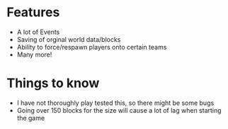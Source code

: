 # Features

- A lot of Events
- Saving of orginal world data/blocks
- Ability to force/respawn players onto certain teams
- Many more!

# Things to know

- I have not thoroughly play tested this, so there might be some bugs
- Going over 150 blocks for the size will cause a lot of lag when starting the game
